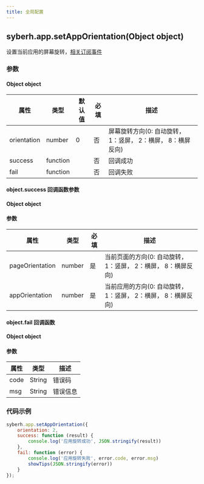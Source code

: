 ```yaml
---
title: 全局配置
---
```


## syberh.app.setAppOrientation(Object object)

设置当前应用的屏幕旋转，[相关订阅事件](/docs/global-event.html#onresize)

### 参数
#### Object object
| 属性    | 类型     | 默认值 | 必填 | 描述                   |
| ------- | -------- | ------ | ---- | ---------------------- |
|orientation|number|0|否| 屏幕旋转方向(0: 自动旋转，1：竖屏， 2：横屏， 8：横屏反向)
| success | function |        | 否   | 回调成功 |
| fail    | function |        | 否   | 回调失败 |


#### object.success 回调函数参数
#### Object object
#### 参数
| 属性     | 类型    | 必填 | 描述                     |
| ---------- | ------- | -------- | ---------------------- |
| pageOrientation | number  | 是     | 当前页面的方向(0: 自动旋转，1：竖屏， 2：横屏， 8：横屏反向)  |
| appOrientation | number  | 是     | 当前应用的方向(0: 自动旋转，1：竖屏， 2：横屏， 8：横屏反向)  |

#### object.fail 回调函数
#### Object object
#### 参数
| 属性 | 类型  | 描述 |
| -- | -- | -- |
| code | String | 错误码 |
| msg | String  | 错误信息 |

### 代码示例
``` javascript
syberh.app.setAppOrientation({
    orientation: 2,
    success: function (result) {
        console.log('应用旋转成功', JSON.stringify(result))
    },
    fail: function (error) {
        console.log('应用旋转失败', error.code, error.msg)
        showTips(JSON.stringify(error))
    }
});
```